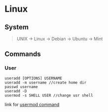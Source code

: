 # Linux   

## System

>UNIX -> Linux -> Debian -> Ubuntu -> Mint 

## Commands
### User 

```
useradd [OPTIONS] USERNAME
useradd -m username //create home dir  
passwd username
useradd -D
usermod -s SHELL USER //change usr shell

```
link for [usermod command](https://linuxize.com/post/usermod-command-in-linux/)

